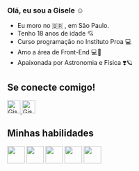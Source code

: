 ### Olá, eu sou a Gisele :relaxed:

- Eu moro no :brazil: , em São Paulo.
- Tenho 18 anos de idade :cupid:
- Curso programação no Instituto Proa :computer:
- Amo a área de Front-End :computer::revolving_hearts:
- Apaixonada por Astronomia e Física :heavy_heart_exclamation::ringed_planet:

## Se conecte comigo!
<a href="https://www.linkedin.com/in/giseleslima/" target="-blank">
  <img aling="center" alt="Gisele-linkedin" height="30" width="30" src="https://i.pinimg.com/564x/ce/09/3c/ce093c7214ad357bb665cfd2f66a8b6b.jpg">
</a>
<a href="https://www.instagram.com/xl_silvestre/" target="-blank">
  <img aling="center" alt="Gisele-linkedin" height="30" width="30" src="https://i.pinimg.com/564x/ed/34/e9/ed34e9e48c3151264b34a39c6aef124f.jpg">
</a>

## Minhas habilidades
<a><img  height="40" width="40" src="https://cdn.jsdelivr.net/gh/devicons/devicon/icons/html5/html5-original-wordmark.svg"></a>
<a><img height="40" width="40" src="https://cdn.jsdelivr.net/gh/devicons/devicon/icons/css3/css3-original-wordmark.svg"></a>
<a><img height="40" width="40" src="https://cdn.jsdelivr.net/gh/devicons/devicon/icons/php/php-plain.svg"></a>
<a><img height="40" width="40" src="https://cdn.jsdelivr.net/gh/devicons/devicon/icons/javascript/javascript-original.svg"></a>
<a><img height="40" width="40" src="https://cdn.jsdelivr.net/gh/devicons/devicon/icons/mysql/mysql-plain-wordmark.svg"></a>





